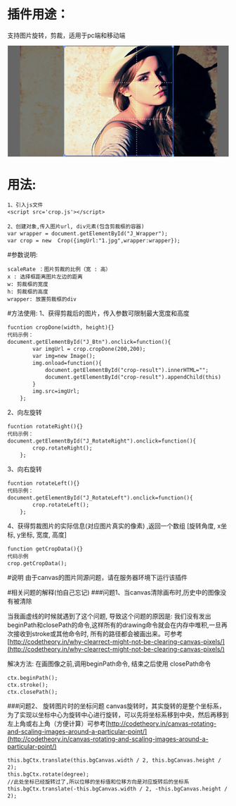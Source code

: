# 插件用途：
支持图片旋转，剪裁，适用于pc端和移动端


![image](https://github.com/BabyLian/crop/raw/master/screenshots.png)
# 用法:
```
1、引入js文件
<script src='crop.js'></script>

2、创建对象,传入图片url, div元素(包含剪裁框的容器)
var wrapper = document.getElementById("J_Wrapper");
var crop = new  Crop({imgUrl:"1.jpg",wrapper:wrapper});
```

#参数说明:
```
scaleRate ：图片剪裁的比例（宽 : 高）
x : 选择框距离图片左边的距离
w: 剪裁框的宽度
h: 剪裁框的高度
wrapper: 放置剪裁框的div
```

#方法使用:
1、获得剪裁后的图片，传入参数可限制最大宽度和高度
```
fucntion cropDone(width, height){}
代码示例：
document.getElementById("J_Btn").onclick=function(){
        var imgUrl = crop.cropDone(200,200);
        var img=new Image();
        img.onload=function(){
            document.getElementById("crop-result").innerHTML="";
            document.getElementById("crop-result").appendChild(this)
        }
        img.src=imgUrl;
    };
  ```
  
2、向左旋转
```
fucntion rotateRight(){}
代码示例：
document.getElementById("J_RotateRight").onclick=function(){
        crop.rotateRight();
    };
```
3、向右旋转
```
fucntion rotateLeft(){}
代码示例：
document.getElementById("J_RotateLeft").onclick=function(){
        crop.rotateLeft();
    };
```
4、获得剪裁图片的实际信息(对应图片真实的像素) ,返回一个数组 [旋转角度, x坐标, y坐标, 宽度, 高度]
```
function getCropData(){}
代码示例
crop.getCropData();
```
#说明
由于canvas的图片同源问题，请在服务器环境下运行该插件


#相关问题的解释(怕自己忘记)
###问题1、当canvas清除画布时,历史中的图像没有被清除


当我画虚线的时候就遇到了这个问题, 导致这个问题的原因是: 我们没有发出beginPath和closePath的命令,这样所有的drawing命令就会在内存中堆积,一旦再次接收到stroke或其他命令时, 所有的路径都会被画出来。可参考[http://codetheory.in/why-clearrect-might-not-be-clearing-canvas-pixels/](http://codetheory.in/why-clearrect-might-not-be-clearing-canvas-pixels/)

解决方法: 在画图像之前,调用beginPath命令, 结束之后使用 closePath命令
```
ctx.beginPath();
ctx.stroke();
ctx.closePath();
```

###问题2、 旋转图片时的坐标问题
canvas旋转时，其实旋转的是整个坐标系，为了实现以坐标中心为旋转中心进行旋转，可以先将坐标系移到中央，然后再移到左上角或右上角（方便计算）可参考[http://codetheory.in/canvas-rotating-and-scaling-images-around-a-particular-point/](http://codetheory.in/canvas-rotating-and-scaling-images-around-a-particular-point/)
```
this.bgCtx.translate(this.bgCanvas.width / 2, this.bgCanvas.height / 2);
this.bgCtx.rotate(degree);
//此处坐标已经旋转过了,所以位移的坐标值和位移方向是对应旋转后的坐标系
this.bgCtx.translate(-this.bgCanvas.width / 2, -this.bgCanvas.height / 2);
```

